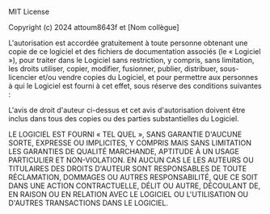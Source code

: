 MIT License

Copyright (c) 2024 attoum8643f et [Nom collègue]

L'autorisation est accordée gratuitement à toute personne obtenant une copie
de ce logiciel et des fichiers de documentation associés (le « Logiciel »), pour traiter
dans le Logiciel sans restriction, y compris, sans limitation, les droits
utiliser, copier, modifier, fusionner, publier, distribuer, sous-licencier et/ou vendre
copies du Logiciel, et pour permettre aux personnes à qui le Logiciel est
fourni à cet effet, sous réserve des conditions suivantes :

L'avis de droit d'auteur ci-dessus et cet avis d'autorisation doivent être inclus dans tous
des copies ou des parties substantielles du Logiciel.

LE LOGICIEL EST FOURNI « TEL QUEL », SANS GARANTIE D'AUCUNE SORTE, EXPRESSE OU
IMPLICITES, Y COMPRIS MAIS SANS LIMITATION LES GARANTIES DE QUALITÉ MARCHANDE,
APTITUDE À UN USAGE PARTICULIER ET NON-VIOLATION. EN AUCUN CAS LE
LES AUTEURS OU TITULAIRES DES DROITS D'AUTEUR SONT RESPONSABLES DE TOUTE RÉCLAMATION, DOMMAGES OU AUTRES
RESPONSABILITÉ, QUE CE SOIT DANS UNE ACTION CONTRACTUELLE, DÉLIT OU AUTRE, DÉCOULANT DE,
EN RAISON OU EN RELATION AVEC LE LOGICIEL OU L'UTILISATION OU D'AUTRES TRANSACTIONS DANS LE
LOGICIEL.
